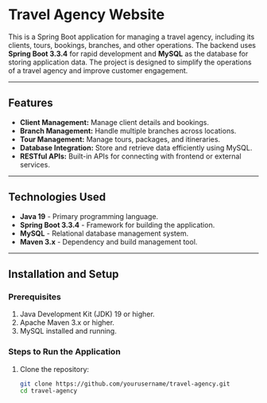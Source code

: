 # Travel Agency Website

This is a Spring Boot application for managing a travel agency, including its clients, tours, bookings, branches, and other operations. The backend uses **Spring Boot 3.3.4** for rapid development and **MySQL** as the database for storing application data. The project is designed to simplify the operations of a travel agency and improve customer engagement.

---

## Features

- **Client Management:** Manage client details and bookings.
- **Branch Management:** Handle multiple branches across locations.
- **Tour Management:** Manage tours, packages, and itineraries.
- **Database Integration:** Store and retrieve data efficiently using MySQL.
- **RESTful APIs:** Built-in APIs for connecting with frontend or external services.

---

## Technologies Used

- **Java 19** - Primary programming language.
- **Spring Boot 3.3.4** - Framework for building the application.
- **MySQL** - Relational database management system.
- **Maven 3.x** - Dependency and build management tool.

---

## Installation and Setup

### Prerequisites
1. Java Development Kit (JDK) 19 or higher.
2. Apache Maven 3.x or higher.
3. MySQL installed and running.

### Steps to Run the Application
1. Clone the repository:
   ```bash
   git clone https://github.com/yourusername/travel-agency.git
   cd travel-agency
